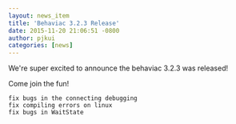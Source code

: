 ```yaml
---
layout: news_item
title: 'Behaviac 3.2.3 Release'
date: 2015-11-20 21:06:51 -0800
author: pjkui
categories: [news]
---
```


We're super excited to announce the behaviac 3.2.3 was released!

Come join the fun!

```
fix bugs in the connecting debugging
fix compiling errors on linux
fix bugs in WaitState 

```
